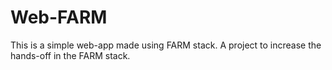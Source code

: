 # Web-FARM
This is a simple web-app made using FARM stack. A project to increase the hands-off in the FARM stack.
